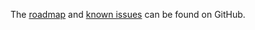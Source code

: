 The
[roadmap](https://github.com/OCA/odoo-addon-extendable/issues?q=is%3Aopen+is%3Aissue+label%3Aenhancement+label%3Aextendable)
and [known
issues](https://github.com/OCA/odoo-addon-extendable/issues?q=is%3Aopen+is%3Aissue+label%3Abug+label%3Aextendable)
can be found on GitHub.
